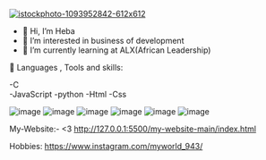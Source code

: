 [![istockphoto-1093952842-612x612](https://user-images.githubusercontent.com/97067717/207966136-8b15e456-6bf9-4fdf-a73f-f1bf828ff547.jpg)
](https://pbs.twimg.com/media/EvlUVleXAAAxARV?format=png&name=small)


- 👋 Hi, I’m Heba
- 👩‍ I’m interested in business of development
- 🌱 I’m currently learning at ALX(African Leadership)


🚀 Languages , Tools and skills:

-C  
-JavaScript
-python 
-Html 
-Css 



![image](https://user-images.githubusercontent.com/97067717/207966992-c7e8f5b7-2750-470c-8bb5-9010872c6999.png)
![image](https://user-images.githubusercontent.com/97067717/207967023-77075a7d-9f73-482b-92f7-c84685f1dd1f.png)
![image](https://user-images.githubusercontent.com/97067717/207967052-60dde228-9b68-4d28-b06e-6b9c94bd9d7b.png)
![image](https://user-images.githubusercontent.com/97067717/207967074-bcaa77b0-3ced-46b8-8b0f-ede882e66790.png)
![image](https://user-images.githubusercontent.com/97067717/207967093-ba6e693c-8eed-4835-8c8a-096796748d30.png)
![image](https://user-images.githubusercontent.com/97067717/207969976-b47811fc-cae4-4d72-93e1-226e29b02b96.png)



My-Website:- <3
http://127.0.0.1:5500/my-website-main/index.html 


Hobbies:
https://www.instagram.com/myworld_943/
